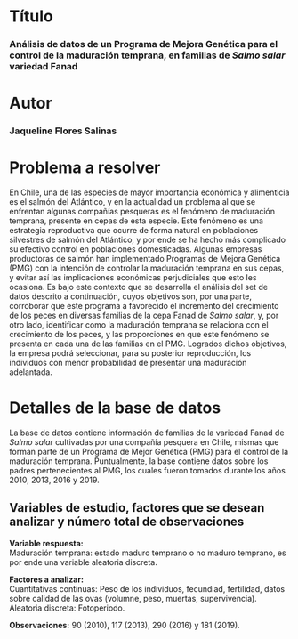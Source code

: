 # Título  
### **Análisis de datos de un Programa de Mejora Genética para el control de la maduración temprana, en familias de _Salmo salar_ variedad Fanad**

# Autor 
### **Jaqueline Flores Salinas**

# Problema a resolver
En Chile, una de las especies de mayor importancia económica y alimenticia es el salmón del Atlántico, y en la actualidad un problema al que se enfrentan algunas compañías pesqueras es el fenómeno de maduración temprana, presente en cepas de esta especie. Este fenómeno es una estrategia reproductiva que ocurre de forma natural en poblaciones silvestres de salmón del Atlántico, y por ende se ha hecho más complicado su efectivo control en poblaciones domesticadas. Algunas empresas productoras de salmón han implementado Programas de Mejora Genética (PMG) con la intención de controlar la maduración temprana en sus cepas, y evitar así las implicaciones económicas perjudiciales que esto les ocasiona. Es bajo este contexto que se desarrolla el análisis del set de datos descrito a continuación, cuyos objetivos son, por una parte, corroborar que este programa a favorecido el incremento del crecimiento de los peces en diversas familias de la cepa Fanad de _Salmo salar_, y, por otro lado, identificar como la maduración temprana se relaciona con el crecimiento de los peces, y las proporciones en que este fenómeno se presenta en cada una de las familias en el PMG. Logrados dichos objetivos, la empresa podrá seleccionar, para su posterior reproducción, los individuos con menor probabilidad de presentar una maduración adelantada.

# Detalles de la base de datos
La base de datos contiene información de familias de la variedad Fanad de _Salmo salar_ cultivadas por una compañía pesquera en Chile, mismas que forman parte de un Programa de Mejor Genética (PMG) para el control de la maduración temprana. Puntualmente, la base contiene datos sobre los padres pertenecientes al PMG, los cuales fueron tomados durante los años 2010, 2013, 2016 y 2019.

## Variables de estudio, factores que se desean analizar y número total de observaciones
**Variable respuesta:**   
Maduración temprana: estado maduro temprano o no maduro temprano, es por ende una variable aleatoria discreta.  

**Factores a analizar:**  
Cuantitativas continuas: Peso de los individuos, fecundiad, fertilidad, datos sobre calidad de las ovas (volumne, peso, muertas, supervivencia).    
Aleatoria discreta: Fotoperiodo.   

**Observaciones:** 90 (2010), 117 (2013), 290 (2016) y 181 (2019).
